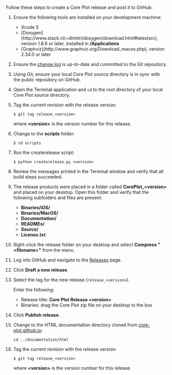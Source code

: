 Follow these steps to create a Core Plot release and post it to GitHub:

1. Ensure the following tools are installed on your development machine:

    <ul>
        <li>Xcode 5</li>
        <li>[Doxygen](http://www.stack.nl/~dimitri/doxygen/download.html#latestsrc), version 1.8.6 or later, installed in <strong>/Applications</strong></li>
        <li>[Graphviz](http://www.graphviz.org/Download_macos.php), version 2.34.0 or later</li>
    </ul>

2. Ensure the [change log](https://github.com/core-plot/core-plot/blob/master/documentation/changelog.markdown) is up-to-date and committed to the Git repository.

3. Using Git, ensure your local Core Plot source directory is in sync with the public repository on GitHub.

4. Open the Terminal application and `cd` to the root directory of your local Core Plot source directory.

5. Tag the current revision with the release version:

    `$ git tag release_<version>`
    
    where **&lt;version&gt;** is the version number for this release.

6. Change to the **scripts** folder:

    `$ cd scripts`

7. Run the createrelease script:

    `$ python createrelease.py <version>`

8. Review the messages printed in the Terminal window and verify that all build steps succeeded.

9. The release products were placed in a folder called **CorePlot_&lt;version&gt;** and placed on your desktop. Open this folder and verify that the following subfolders and files are present:

    <ul>
        <li><strong>Binaries/iOS/</strong></li>
        <li><strong>Binaries/MacOS/</strong></li>
        <li><strong>Documentation/</strong></li>
        <li><strong>READMEs/</strong></li>
        <li><strong>Source/</strong></li>
        <li><strong>License.txt</strong></li>
    </ul>

10. Right-click the release folder on your desktop and select **Compress "&lt;filename&gt;"** from the menu.

11. Log into GitHub and navigate to the [Releases](https://github.com/core-plot/core-plot/releases) page.

12. Click **Draft a new release**.

13. Select the tag for the new release (`release_<version>`).

    Enter the following:

    <ul>
        <li>Release title: <strong>Core Plot Release &lt;version&gt;</strong></li>
        <li>Binaries: drag the Core Plot zip file on your desktop to the box</li>
    </ul>
    
14. Click **Publish release**.

15. Change to the HTML documentation directory cloned from [core-plot.github.io](https://github.com/core-plot/core-plot.github.io):

    `cd ../documentation/html`

16. Tag the current revision with the release version:

    `$ git tag release_<version>`
    
    where **&lt;version&gt;** is the version number for this release.
